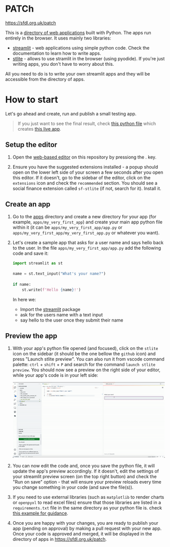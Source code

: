 # PATCh

https://sfdl.org.uk/patch

This is a [directory of web applications](https://sfdl.org.uk/patch) built with Python. The apps run entirely in the browser. It uses mainly two libraries:

- [streamlit](https://docs.streamlit.io/) - web applications using simple python code. Check the documentation to learn how to write apps.
- [stlite](https://github.com/whitphx/stlite) - allows to use stramlit in the browser (using pyodide). If you're just writing apps, you don't have to worry about this.

All you need to do is to write your own streamlit apps and they will be accessible from the directory of apps.

# How to start

Let's go ahead and create, run and publish a small testing app. 

> If you just want to see the final result, check [this python file](/apps/001_template/app.py) which creates [this live app](https://share.stlite.net/#url=https://raw.githubusercontent.com/SocialFinanceDigitalLabs/patch/main/apps/001_template/app.py).


## Setup the editor
1. Open the [web-based editor](https://github.com/github/dev) on this repository by pressiong the . key.

2. Ensure you have the suggested extensions installed - a popup should open on the lower left side of your screen a few seconds after you open this editor. If it doesn't, go to the sidebar of the editor, click on the `extensions` icon and check the `recommended` section. You should see a social finance extension called `sf-stlite` (if not, search for it). Install it.

## Create an app
1. Go to the [apps](./apps) directory and create a new directory for your app (for example, `apps/my_very_first_app`) and create your main app python file within it (it can be `apps/my_very_first_app/app.py` or `apps/my_very_first_app/my_very_first_app.py` or whatever you want).

2. Let's create a sample app that asks for a user name and says hello back to the user. In the file `apps/my_very_first_app/app.py` add the following code and save it:

    ```python
    import streamlit as st

    name = st.text_input("What's your name?")

    if name:
        st.write(f'Hello {name}!')
    ```

    In here we:

    - Import the [streamlit](https://docs.streamlit.io/) package
    - ask for the users name with a text input
    - say hello to the user once they submit their name

## Preview the app
1. With your app's python file opened (and focused), click on the `stlite` icon on the sidebar (it should be the one bellow the `github` icon) and press "Launch stlite preview". You can also run it from vscode command palette: `ctrl` + `shift` + `P` and search for the command `launch stlite preview`. You should now see a preview on the right side of your editor, while your app's code is in your left side:

    ![Screenshot of launching previe](/img/preview_sample.gif)

2. You can now edit the code and, once you save the python file, it will update the app's preview accordingly. If it doesn't, edit the settings of your streamlit preview screen (on the top right button) and check the "Run on save" option - that will ensure your preview reloads every time you change something in your code (and save the file(s)).

3. If you need to use external libraries (such as `matplotlib` to render charts or `openpyxl` to read excel files) ensure that those libraries are listed in a `requirements.txt` file in the same directory as your python file is. check [this example for guidance](/apps/002_quality_data_usecase_EH/requirements.txt). 

4. Once you are happy with your changes, you are ready to publish your app (pending on approval) by making a pull request with your new app. Once your code is approved and merged, it will be displayed in the directory of apps in https://sfdl.org.uk/patch.
